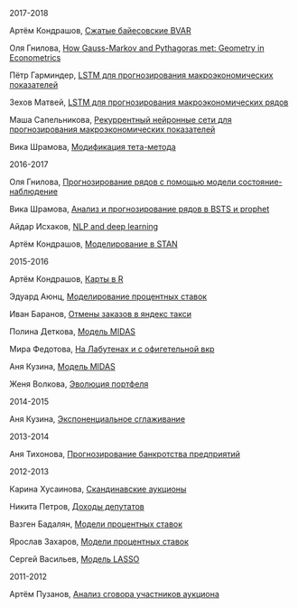 2017-2018

Артём Кондрашов, [Сжатые байесовские BVAR](https://github.com/akondrashov96/RcppBVAR)

Оля Гнилова, [How Gauss-Markov and Pythagoras met: Geometry in Econometrics](https://github.com/olyagnilova/gauss-markov-pythagoras)

Пётр Гарминдер, [LSTM для прогнозирования макроэкономических показателей](https://github.com/PetrGarm/coursework)

Зехов Матвей, [LSTM для прогнозирования макроэкономических рядов](https://github.com/Pyatachokk/Course_work)

Маша Сапельникова, [Рекуррентный нейронные сети для прогнозирования макроэкономических показателей](https://github.com/maschasap/rnn)

Вика Шрамова, [Модификация тета-метода](https://github.com/VictoriaShramova/diploma)


2016-2017

Оля Гнилова, [Прогнозирование рядов с помощью модели состояние-наблюдение](https://github.com/olyagnilova/term-paper/tree/master/2017)

Вика Шрамова, [Анализ и прогнозирование рядов в BSTS и prophet](https://github.com/VictoriaShramova/bsts_prophet_code)

Айдар Исхаков, [NLP and deep learning](https://github.com/bdemeshev/course_works/tree/master/2016_2017/iskhakov_nlp_deep_learning)

Артём Кондрашов, [Моделирование в STAN](https://github.com/bdemeshev/course_works/tree/master/2016_2017/kondrashov_stan)


2015-2016

Артём Кондрашов, [Карты в R](https://github.com/akondrashov96/Tutorials-Scripts/tree/master/Visualisation_maps)

Эдуард Аюнц, [Моделирование процентных ставок](https://github.com/bdemeshev/course_works/tree/master/2015_2016/2015_2b_ayunts_eduard_interest_rates)

Иван Баранов, [Отмены заказов в яндекс такси](https://github.com/bdemeshev/course_works/tree/master/2015_2016/2015_3b_baranov_ivan_yandex_taxi)

Полина Деткова, [Модель MIDAS](https://github.com/bdemeshev/course_works/tree/master/2015_2016/2015_3b_detkova_polina_midas)

Мира Федотова, [На Лабутенах и с офигетельной вкр](https://github.com/bdemeshev/course_works/tree/master/2015_2016/2015_3b_fedotova_mira_louboutin)

Аня Кузина, [Модель MIDAS](https://github.com/bdemeshev/course_works/tree/master/2015_2016/2015_3b_kuzina_anna_midas)

Женя Волкова, [Эволюция портфеля](https://github.com/bdemeshev/course_works/tree/master/2015_2016/2015_3b_volkova_jenia_evolutsia_portfelia)


2014-2015

Аня Кузина, [Экспоненциальное сглаживание](https://github.com/bdemeshev/course_works/tree/master/2014_2015/2014_2b_Kuzina_Anna_exponential_smoothing)


2013-2014

Аня Тихонова, [Прогнозирование банкротства предприятий](https://github.com/bdemeshev/course_works/tree/master/2013_2014/2013_4b_tikhonova_bankruptcy)


2012-2013

Карина Хусаинова, [Скандинавские аукционы](https://github.com/bdemeshev/course_works/tree/master/2012_2013/2012_2b_karina_khusainova_scandinavian_auctions)

Никита Петров, [Доходы депутатов](https://github.com/bdemeshev/course_works/tree/master/2012_2013/2012_2b_nikita_petrov_dohod_deputatov)

Вазген Бадалян, [Модели процентных ставок](https://github.com/bdemeshev/course_works/tree/master/2012_2013/2012_2b_vazgen_badalyan_interest_rate_models)

Ярослав Захаров, [Модели процентных ставок](https://github.com/bdemeshev/course_works/tree/master/2012_2013/2012_3b_vasieliev_sergey_lasso)

Сергей Васильев, [Модель LASSO](https://github.com/bdemeshev/course_works/tree/master/2012_2013/2012_3b_vasieliev_sergey_lasso)



2011-2012

Артём Пузанов, [Анализ сговора участников аукциона](https://github.com/bdemeshev/course_works/tree/master/2011_2012/2011_4b_artem_puzanov)
